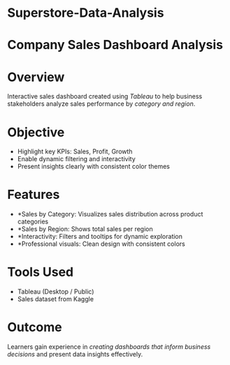 # Superstore-Data-Analysis
# Company Sales Dashboard Analysis

# Overview
Interactive sales dashboard created using *Tableau* to help business stakeholders analyze sales performance by *category and region*.

# Objective
- Highlight key KPIs: Sales, Profit, Growth  
- Enable dynamic filtering and interactivity  
- Present insights clearly with consistent color themes

# Features
- *Sales by Category: Visualizes sales distribution across product categories  
- *Sales by Region: Shows total sales per region  
- *Interactivity: Filters and tooltips for dynamic exploration  
- *Professional visuals: Clean design with consistent colors

# Tools Used
- Tableau (Desktop / Public)  
- Sales dataset from Kaggle

# Outcome
Learners gain experience in *creating dashboards that inform business decisions* and present data insights effectively.
